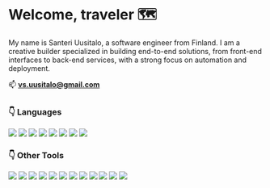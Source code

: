 <h1 align="left">Welcome, traveler 🗺️</h1>

<p align="left">
  My name is Santeri Uusitalo, a software engineer from Finland. I am a creative builder specialized in building end-to-end solutions, from front-end interfaces to back-end services, with a strong focus on automation and deployment.
</p>


  📫 **vs.uusitalo@gmail.com**

##

<h3 align="left">👇 Languages</h3> 
<a href="https://www.python.org" title="python"><img src="https://skillicons.dev/icons?i=python"/></a>
<a href="https://developer.mozilla.org/en-US/docs/Web/JavaScript" title="javascript"><img src="https://skillicons.dev/icons?i=javascript"/></a>
<a href="https://www.typescriptlang.org/" target="_blank" rel="noreferrer"><img src="https://skillicons.dev/icons?i=typescript"/></a>
<a href="https://reactjs.org/" target="_blank" rel="noreferrer"><img src="https://skillicons.dev/icons?i=react"/></a>
<a href="https://www.w3schools.com/css/" target="_blank" rel="noreferrer"><img src="https://skillicons.dev/icons?i=css"/></a>
<a href="https://www.w3.org/html/" target="_blank" rel="noreferrer"><img src="https://skillicons.dev/icons?i=html"/></a>
<a href="https://www.cprogramming.com/" target="_blank" rel="noreferrer"><img src="https://skillicons.dev/icons?i=c"/></a>
<a href="https://www.w3schools.com/cpp/" target="_blank" rel="noreferrer"><img src="https://skillicons.dev/icons?i=cpp"/></a>


<h3 align="left">👇 Other Tools</h3> 
<p align="left"> 
<a href="https://aws.amazon.com" target="_blank" rel="noreferrer"><img src="https://skillicons.dev/icons?i=aws"/></a>
<a href="https://www.cypress.io" target="_blank" rel="noreferrer"><img src="https://skillicons.dev/icons?i=cypress"/></a>
<a href="https://www.docker.com/" target="_blank" rel="noreferrer"><img src="https://skillicons.dev/icons?i=docker"/></a>
<a href="https://www.figma.com/" target="_blank" rel="noreferrer"><img src="https://skillicons.dev/icons?i=figma"/></a>
<a href="https://flutter.dev" target="_blank" rel="noreferrer"><img src="https://skillicons.dev/icons?i=flutter"/></a>
<a href="https://git-scm.com/" target="_blank" rel="noreferrer"><img src="https://skillicons.dev/icons?i=git"/></a>
<a href="https://www.jenkins.io" target="_blank" rel="noreferrer"><img src="https://skillicons.dev/icons?i=jenkins"/></a>
<a href="https://www.linux.org/" target="_blank" rel="noreferrer"><img src="https://skillicons.dev/icons?i=linux"/></a>
<a href="https://www.mongodb.com/" target="_blank" rel="noreferrer"><img src="https://skillicons.dev/icons?i=mongo"/></a>
<a href="https://www.mysql.com/" target="_blank" rel="noreferrer"><img src="https://skillicons.dev/icons?i=mysql"/></a>
<a href="https://nodejs.org" target="_blank" rel="noreferrer"><img src="https://skillicons.dev/icons?i=nodejs"/></a>
<a href="https://www.qt.io/" target="_blank" rel="noreferrer"><img src="https://skillicons.dev/icons?i=qt"/></a> 
</p>
